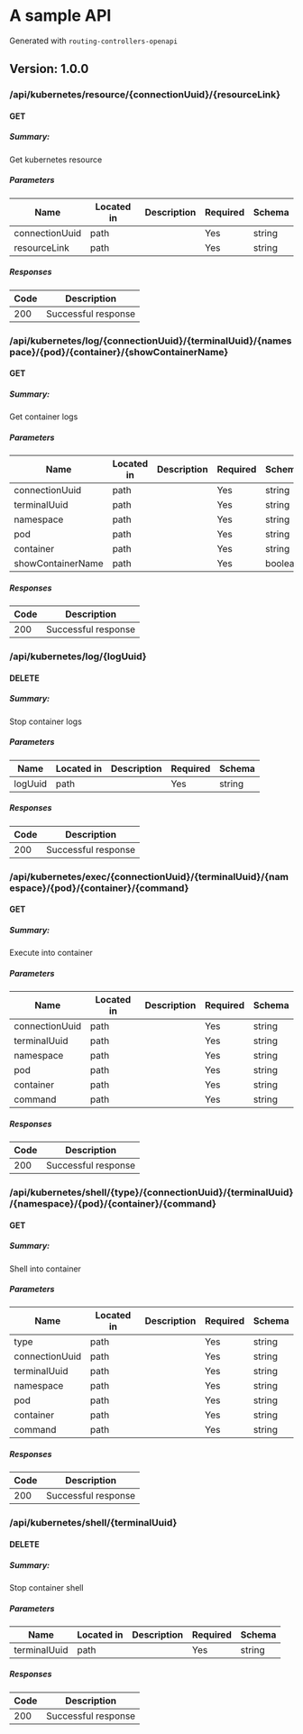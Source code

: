# A sample API
Generated with `routing-controllers-openapi`

## Version: 1.0.0

### /api/kubernetes/resource/{connectionUuid}/{resourceLink}

#### GET
##### Summary:

Get kubernetes resource

##### Parameters

| Name | Located in | Description | Required | Schema |
| ---- | ---------- | ----------- | -------- | ---- |
| connectionUuid | path |  | Yes | string |
| resourceLink | path |  | Yes | string |

##### Responses

| Code | Description |
| ---- | ----------- |
| 200 | Successful response |

### /api/kubernetes/log/{connectionUuid}/{terminalUuid}/{namespace}/{pod}/{container}/{showContainerName}

#### GET
##### Summary:

Get container logs

##### Parameters

| Name | Located in | Description | Required | Schema |
| ---- | ---------- | ----------- | -------- | ---- |
| connectionUuid | path |  | Yes | string |
| terminalUuid | path |  | Yes | string |
| namespace | path |  | Yes | string |
| pod | path |  | Yes | string |
| container | path |  | Yes | string |
| showContainerName | path |  | Yes | boolean |

##### Responses

| Code | Description |
| ---- | ----------- |
| 200 | Successful response |

### /api/kubernetes/log/{logUuid}

#### DELETE
##### Summary:

Stop container logs

##### Parameters

| Name | Located in | Description | Required | Schema |
| ---- | ---------- | ----------- | -------- | ---- |
| logUuid | path |  | Yes | string |

##### Responses

| Code | Description |
| ---- | ----------- |
| 200 | Successful response |

### /api/kubernetes/exec/{connectionUuid}/{terminalUuid}/{namespace}/{pod}/{container}/{command}

#### GET
##### Summary:

Execute into container

##### Parameters

| Name | Located in | Description | Required | Schema |
| ---- | ---------- | ----------- | -------- | ---- |
| connectionUuid | path |  | Yes | string |
| terminalUuid | path |  | Yes | string |
| namespace | path |  | Yes | string |
| pod | path |  | Yes | string |
| container | path |  | Yes | string |
| command | path |  | Yes | string |

##### Responses

| Code | Description |
| ---- | ----------- |
| 200 | Successful response |

### /api/kubernetes/shell/{type}/{connectionUuid}/{terminalUuid}/{namespace}/{pod}/{container}/{command}

#### GET
##### Summary:

Shell into container

##### Parameters

| Name | Located in | Description | Required | Schema |
| ---- | ---------- | ----------- | -------- | ---- |
| type | path |  | Yes | string |
| connectionUuid | path |  | Yes | string |
| terminalUuid | path |  | Yes | string |
| namespace | path |  | Yes | string |
| pod | path |  | Yes | string |
| container | path |  | Yes | string |
| command | path |  | Yes | string |

##### Responses

| Code | Description |
| ---- | ----------- |
| 200 | Successful response |

### /api/kubernetes/shell/{terminalUuid}

#### DELETE
##### Summary:

Stop container shell

##### Parameters

| Name | Located in | Description | Required | Schema |
| ---- | ---------- | ----------- | -------- | ---- |
| terminalUuid | path |  | Yes | string |

##### Responses

| Code | Description |
| ---- | ----------- |
| 200 | Successful response |
